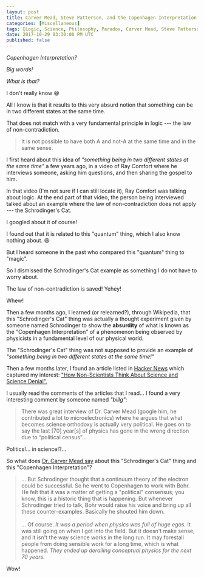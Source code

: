 ```yaml
---
layout: post
title: Carver Mead, Steve Patterson, and the Copenhagen Interpretation
categories: [Miscellaneous]
tags: [Logic, Science, Philosophy, Paradox, Carver Mead, Steve Patterson, Schrodinger, Copenhagen Interpretation]
date: 2017-10-29 03:30:00 PM UTC
published: false
---
```


<!-- October 29, 2017 11:30:00 PM Philippine Time -->

_Copenhagen Interpretation?_

_Big words!_

_What is that?_


I don't really know :laughing:

All I know is that it results to this very absurd notion that something can be in two different states at the same time.

That does not match with a very fundamental principle in logic --- the law of non-contradiction.

<!--more-->

> It is not possible to have both A and not-A at the same time and in the same sense.

I first heard about this idea of _"something being in two different states at the same time"_ a few years ago, in a video of Ray Comfort where he interviews someone, asking him questions, and then sharing the gospel to him.

In that video (I'm not sure if I can still locate it), Ray Comfort was talking about logic. At the end part of that video, the person being interviewed talked about an example where the law of non-contradiction does not apply --- the Schrodinger's Cat.

I googled about it of course!

I found out that it is related to this "quantum" thing, which I also know nothing about. :laughing:

But I heard someone in the past who compared this "quantum" thing to "magic".

So I dismissed the Schrodinger's Cat example as something I do not have to worry about.

The law of non-contradiction is saved! Yehey!

Whew!

Then a few months ago, I learned (or relearned?), through Wikipedia, that this "Schrodinger's Cat" thing was actually a thought experiment given by someone named Schrodinger to show the **absurdity** of what is known as the "Copenhagen Interpretation" of a phenomenon being observed by physicists in a fundamental level of our physical world.

The "Schrodinger's Cat" thing was not supposed to provide an example of _"something being in two different states at the same time!"_

Then a few months later, I found an article listed in [Hacker News](https://news.ycombinator.com) which captured my interest: ["How Non-Scientists Think About Science and Science Denial".](https://blogs.harvard.edu/philg/2017/06/28/how-non-scientists-think-about-science-and-science-denial/)

I usually read the comments of the articles that I read... I found a very interesting comment by someone named _"billg"_:

> There was great interview of Dr. Carver Mead (google him, he contributed a lot to microelectronics) where he argues that what becomes science orthodoxy is actually very political. He goes on to say the last [70] year[s] of physics has gone in the wrong direction due to “political census”...

Politics!... in science!?...

So what does [Dr. Carver Mead say](http://worrydream.com/refs/Mead%20-%20American%20Spectator%20Interview.html) about this "Schrodinger's Cat" thing and this "Copenhagen Interpretation"?

> ... But Schrodinger thought that a continuum theory of the electron could be successful. So he went to Copenhagen to work with Bohr. He felt that it was a matter of getting a "political" consensus; you know, this is a historic thing that is happening. But whenever Schrodinger tried to talk, Bohr would raise his voice and bring up all these counter-examples. Basically he shouted him down.
<br /><br />
> ... Of course. _It was a period when physics was full of huge egos._ It was still going on when I got into the field. But it doesn't make sense, and it isn't the way science works in the long run. It may forestall people from doing sensible work for a long time, which is what happened. _They ended up derailing conceptual physics for the next 70 years._

Wow!

